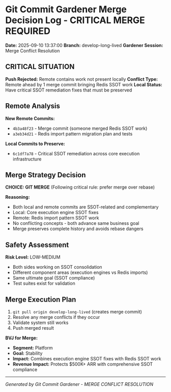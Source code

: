 # Git Commit Gardener Merge Decision Log - CRITICAL MERGE REQUIRED

**Date:** 2025-09-10 13:37:00
**Branch:** develop-long-lived
**Gardener Session:** Merge Conflict Resolution

## CRITICAL SITUATION

**Push Rejected:** Remote contains work not present locally
**Conflict Type:** Remote ahead by 1 merge commit bringing Redis SSOT work
**Local Status:** Have critical SSOT remediation fixes that must be preserved

## Remote Analysis

**New Remote Commits:**
- `4b3a48f23` - Merge commit (someone merged Redis SSOT work)
- `a3eb34d21` - Redis import pattern migration plan and tests

**Local Commits to Preserve:**
- `6c1df7a78` - Critical SSOT remediation across core execution infrastructure

## Merge Strategy Decision

**CHOICE: GIT MERGE** (Following critical rule: prefer merge over rebase)

**Reasoning:**
- Both local and remote commits are SSOT-related and complementary
- Local: Core execution engine SSOT fixes 
- Remote: Redis import pattern SSOT work
- No conflicting concepts - both advance same business goal
- Merge preserves complete history and avoids rebase dangers

## Safety Assessment

**Risk Level:** LOW-MEDIUM
- Both sides working on SSOT consolidation 
- Different component areas (execution engines vs Redis imports)
- Same ultimate goal (SSOT compliance)
- Test suites exist for validation

## Merge Execution Plan

1. `git pull origin develop-long-lived` (creates merge commit)
2. Resolve any merge conflicts if they occur
3. Validate system still works
4. Push merged result

**BVJ for Merge:**
- **Segment:** Platform
- **Goal:** Stability 
- **Impact:** Combines execution engine SSOT fixes with Redis SSOT work
- **Revenue Impact:** Protects $500K+ ARR with comprehensive SSOT compliance

---
*Generated by Git Commit Gardener - MERGE CONFLICT RESOLUTION*